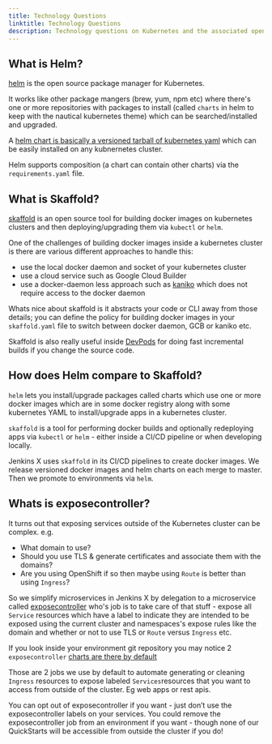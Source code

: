 ```yaml
---
title: Technology Questions
linktitle: Technology Questions
description: Technology questions on Kubernetes and the associated opens source projects
---
```


## What is Helm?

[helm](https://www.helm.sh/) is the open source package manager for Kubernetes.

It works like other package mangers (brew, yum, npm etc) where there's one or more repositories with packages to install (called `charts` in helm to keep with the nautical kubernetes theme) which can be searched/installed and upgraded.

A [helm chart is basically a versioned tarball of kubernetes yaml](https://docs.helm.sh/developing_charts/#charts) which can be easily installed on any kubnernetes cluster.

Helm supports composition (a chart can contain other charts) via the `requirements.yaml` file.


## What is Skaffold?

[skaffold](https://github.com/GoogleContainerTools/skaffold) is an open source tool for building docker images on kubernetes clusters and then deploying/upgrading them via `kubectl` or `helm`.

One of the challenges of building docker images inside a kubernetes cluster is there are various different approaches to handle this:

* use the local docker daemon and socket of your kubernetes cluster
* use a cloud service such as Google Cloud Builder
* use a docker-daemon less approach such as [kaniko](https://github.com/GoogleContainerTools/kaniko) which does not require access to the docker daemon

Whats nice about skaffold is it abstracts your code or CLI away from those details; you can define the policy for building docker images in your `skaffold.yaml` file to switch between docker daemon, GCB or kaniko etc.

Skaffold is also really useful inside [DevPods](/docs/reference/devpods/) for doing fast incremental builds if you change the source code.


## How does Helm compare to Skaffold?

`helm` lets you install/upgrade packages called charts which use one or more docker images which are in some docker registry along with some kubernetes YAML to install/upgrade apps in a kubernetes cluster.

`skaffold` is a tool for performing docker builds and optionally redeploying apps via `kubectl` or `helm` - either inside a CI/CD pipeline or when developing locally.

Jenkins X uses `skaffold` in its CI/CD pipelines to create docker images. We release versioned docker images and helm charts on each merge to master. Then we promote to environments via `helm`.

## Whats is exposecontroller?

It turns out that exposing services outside of the Kubernetes cluster can be complex. e.g.

* What domain to use?
* Should you use TLS & generate certificates and associate them with the domains?
* Are you using OpenShift if so then maybe using `Route` is better than using `Ingress`?

So we simplify microservices in Jenkins X by delegation to a microservice called [exposecontroller](https://github.com/jenkins-x/exposecontroller) who's job is to take care of that stuff - expose all `Service` resources which have a label to indicate they are intended to be exposed using the current cluster and namespaces's expose rules like the domain and whether or not to use TLS or `Route` versus `Ingress` etc.

If you look inside your environment git repository you may notice 2 `exposecontroller` [charts are there by default](https://github.com/jenkins-x/default-environment-charts/blob/master/env/requirements.yaml)

Those are 2 jobs we use by default to automate generating or cleaning `Ingress` resources to expose labeled `Services`resources that you want to access from outside of the cluster. Eg web apps or rest apis.

You can opt out of exposecontroller if you want - just don’t use the exposecontroller labels on your services. You could remove the exposecontroller job from an environment if you want - though none of our QuickStarts will be accessible from outside the cluster if you do!


